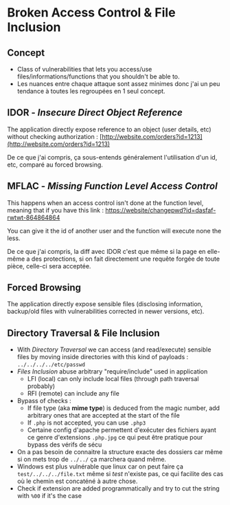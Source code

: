 # Broken Access Control & File Inclusion

## Concept

* Class of vulnerabilities that lets you access/use files/informations/functions that you shouldn't be able to.
* Les nuances entre chaque attaque sont assez minimes donc j'ai un peu tendance à toutes les regroupées en 1 seul concept.

## IDOR -  _Insecure Direct Object Reference_

The application directly expose reference to an object \(user details, etc\) without checking authorization : [http://website.com/orders?id=1213](http://website.com/orders?id=1213)

De ce que j'ai compris, ça sous-entends généralement l'utilisation d'un id, etc, comparé au forced browsing.

## MFLAC - _Missing Function Level Access Control_

This happens when an access control isn't done at the function level, meaning that if you have this link : [https://website/changepwd?id=dasfaf-rwtwt-864864864](https://website/changepwd?id=dasfaf-rwtwt-864864864)

You can give it the id of another user and the function will execute none the less.

De ce que j'ai compris, la diff avec IDOR c'est que même si la page en elle-même a des protections, si on fait directement une requête forgée de toute pièce, celle-ci sera acceptée.

## Forced Browsing

The application directly expose sensible files \(disclosing information, backup/old files with vulnerabilities corrected in newer versions, etc\).

## Directory Traversal & File Inclusion

* With _Directory Traversal_ we can access \(and read/execute\) sensible files by moving inside directories with this kind of payloads : `../../../../etc/passwd`
* _Files Inclusion_ abuse arbitrary "require/include" used in application
  * LFI \(local\) can only include local files \(through path traversal probably\)
  * RFI \(remote\) can include any file
* Bypass of checks :
  * If file type \(aka **mime type**\) is deduced from the magic number, add arbitrary ones that are accepted at the start of the file
  * If `.php` is not accepted, you can use `.php3`
  * Certaine config d'apache permettent d'exécuter des fichiers ayant ce genre d'extensions `.php.jpg` ce qui peut être pratique pour bypass des vérifs de sécu
* On a pas besoin de connaitre la structure exacte des dossiers car même si on mets trop de `../../` ça marchera quand même.
* Windows est plus vulnérable que linux car on peut faire ça `test/../../../file.txt` même si _test_ n'existe pas, ce qui facilite des cas où le chemin est concaténé à autre chose.
* Check if extension are added programmatically and try to cut the string with `%00` if it's the case

